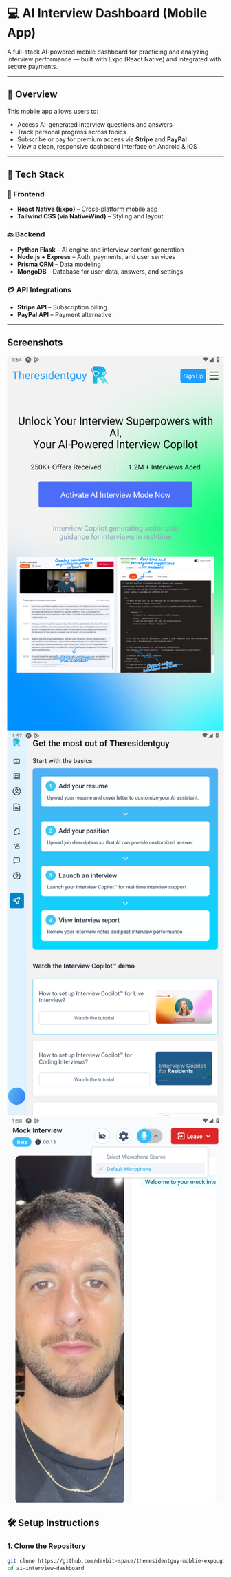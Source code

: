 # 💻 AI Interview Dashboard (Mobile App)

A full-stack AI-powered mobile dashboard for practicing and analyzing interview performance — built with Expo (React Native) and integrated with secure payments.

---

## 🚀 Overview

This mobile app allows users to:
- Access AI-generated interview questions and answers
- Track personal progress across topics
- Subscribe or pay for premium access via **Stripe** and **PayPal**
- View a clean, responsive dashboard interface on Android & iOS

---

## 🧩 Tech Stack

### 📱 Frontend
- **React Native (Expo)** – Cross-platform mobile app
- **Tailwind CSS (via NativeWind)** – Styling and layout

### 🔙 Backend
- **Python Flask** – AI engine and interview content generation
- **Node.js + Express** – Auth, payments, and user services
- **Prisma ORM** – Data modeling
- **MongoDB** – Database for user data, answers, and settings

### 💳 API Integrations
- **Stripe API** – Subscription billing
- **PayPal API** – Payment alternative

---

## **Screenshots**
![Interface1](./public/image/readme/Screenshot1.png)
![Interface2](./public/image/readme/Screenshot2.png)
![Interface3](./public/image/readme/Screenshot3.png)

## 🛠 Setup Instructions

### 1. Clone the Repository
```bash
git clone https://github.com/devbit-space/theresidentguy-moblie-expo.git
cd ai-interview-dashboard
